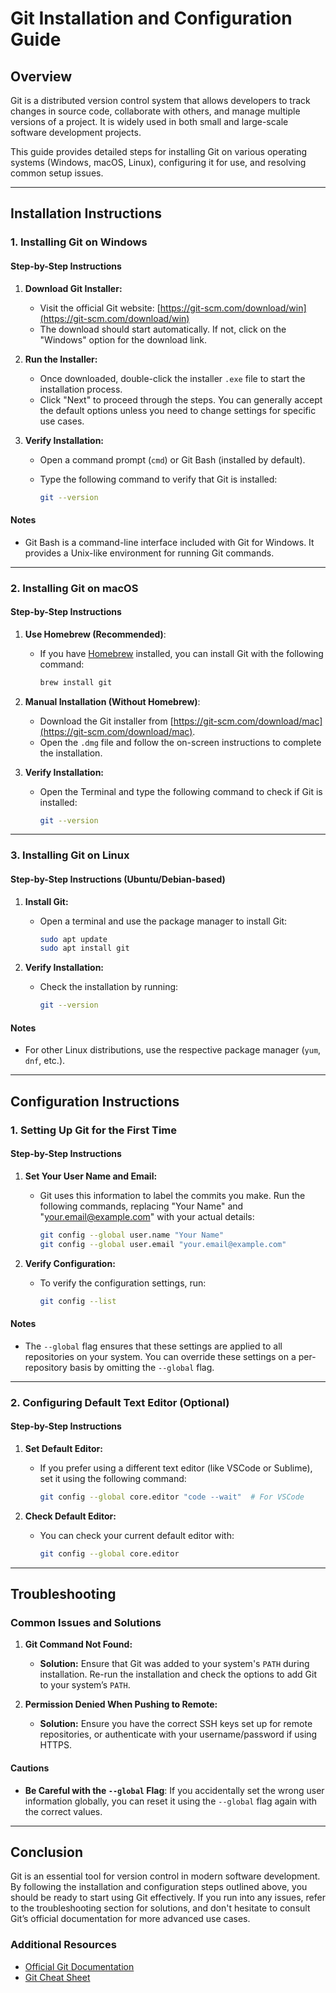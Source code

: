 # Git Installation and Configuration Guide

## Overview

Git is a distributed version control system that allows developers to track changes in source code, collaborate with others, and manage multiple versions of a project. It is widely used in both small and large-scale software development projects.

This guide provides detailed steps for installing Git on various operating systems (Windows, macOS, Linux), configuring it for use, and resolving common setup issues.

---

## Installation Instructions

### 1. **Installing Git on Windows**

#### Step-by-Step Instructions

1. **Download Git Installer:**
   - Visit the official Git website: [https://git-scm.com/download/win](https://git-scm.com/download/win)
   - The download should start automatically. If not, click on the "Windows" option for the download link.

2. **Run the Installer:**
   - Once downloaded, double-click the installer `.exe` file to start the installation process.
   - Click "Next" to proceed through the steps. You can generally accept the default options unless you need to change settings for specific use cases.

3. **Verify Installation:**
   - Open a command prompt (`cmd`) or Git Bash (installed by default).
   - Type the following command to verify that Git is installed:

     ```bash
     git --version
     ```

#### Notes

- Git Bash is a command-line interface included with Git for Windows. It provides a Unix-like environment for running Git commands.

---

### 2. **Installing Git on macOS**

#### Step-by-Step Instructions

1. **Use Homebrew (Recommended)**:
   - If you have [Homebrew](https://brew.sh/) installed, you can install Git with the following command:

     ```bash
     brew install git
     ```

2. **Manual Installation (Without Homebrew)**:
   - Download the Git installer from [https://git-scm.com/download/mac](https://git-scm.com/download/mac).
   - Open the `.dmg` file and follow the on-screen instructions to complete the installation.

3. **Verify Installation:**
   - Open the Terminal and type the following command to check if Git is installed:

     ```bash
     git --version
     ```

---

### 3. **Installing Git on Linux**

#### Step-by-Step Instructions (Ubuntu/Debian-based)

1. **Install Git:**
   - Open a terminal and use the package manager to install Git:

     ```bash
     sudo apt update
     sudo apt install git
     ```

2. **Verify Installation:**
   - Check the installation by running:

     ```bash
     git --version
     ```

#### Notes

- For other Linux distributions, use the respective package manager (`yum`, `dnf`, etc.).

---

## Configuration Instructions

### 1. **Setting Up Git for the First Time**

#### Step-by-Step Instructions

1. **Set Your User Name and Email:**
   - Git uses this information to label the commits you make. Run the following commands, replacing "Your Name" and "<your.email@example.com>" with your actual details:

     ```bash
     git config --global user.name "Your Name"
     git config --global user.email "your.email@example.com"
     ```

2. **Verify Configuration:**
   - To verify the configuration settings, run:

     ```bash
     git config --list
     ```

#### Notes

- The `--global` flag ensures that these settings are applied to all repositories on your system. You can override these settings on a per-repository basis by omitting the `--global` flag.

---

### 2. **Configuring Default Text Editor (Optional)**

#### Step-by-Step Instructions

1. **Set Default Editor:**
   - If you prefer using a different text editor (like VSCode or Sublime), set it using the following command:

     ```bash
     git config --global core.editor "code --wait"  # For VSCode
     ```

2. **Check Default Editor:**
   - You can check your current default editor with:

     ```bash
     git config --global core.editor
     ```

---

## Troubleshooting

### Common Issues and Solutions

1. **Git Command Not Found:**
   - **Solution:** Ensure that Git was added to your system's `PATH` during installation. Re-run the installation and check the options to add Git to your system’s `PATH`.

2. **Permission Denied When Pushing to Remote:**
   - **Solution:** Ensure you have the correct SSH keys set up for remote repositories, or authenticate with your username/password if using HTTPS.

#### Cautions

- **Be Careful with the `--global` Flag**: If you accidentally set the wrong user information globally, you can reset it using the `--global` flag again with the correct values.

---

## Conclusion

Git is an essential tool for version control in modern software development. By following the installation and configuration steps outlined above, you should be ready to start using Git effectively. If you run into any issues, refer to the troubleshooting section for solutions, and don't hesitate to consult Git’s official documentation for more advanced use cases.

### Additional Resources

- [Official Git Documentation](https://git-scm.com/doc)
- [Git Cheat Sheet](https://education.github.com/git-cheat-sheet-education.pdf)
